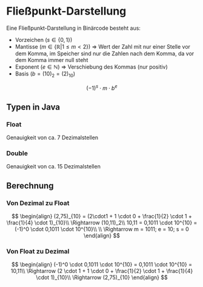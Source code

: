 # Fließpunkt-Darstellung

Eine Fließpunkt-Darstellung in Binärcode besteht aus:

- Vorzeichen ($s \in \{0,1\}$)
- Mantisse ($m \in \{\mathbb{R}  | 1 \leq m < 2\}$) => Wert der Zahl mit nur einer Stelle vor dem Komma, im Speicher sind nur die Zahlen nach dem Komma, da vor dem Komma immer null steht
- Exponent ($e \in \mathbb{N}$) => Verschiebung des Kommas (nur positiv)
- Basis ($b = (10)_2 = (2)_{10}$)

$$
(-1)^s \cdot m \cdot b^e
$$

## Typen in Java

### Float

Genauigkeit von ca. 7 Dezimalstellen

### Double

Genauigkeit von ca. 15 Dezimalstellen

## Berechnung

### Von Dezimal zu Float

$$
\begin{align}
(2,75)_{10} = (2\cdot1 + 1 \cdot 0 + \frac{1}{2} \cdot 1 + \frac{1}{4} \cdot 1)_{10}\\
\Rightarrow (10,11)_2\\
10,11 = 0,1011 \cdot 10^{10} = (-1)^0 \cdot 0,1011 \cdot 10^{10}\\
\\
\Rightarrow m = 1011; e = 10; s = 0
\end{align}
$$

### Von Float zu Dezimal

$$
\begin{align}
(-1)^0 \cdot 0,1011 \cdot 10^{10} = 0,1011 \cdot 10^{10} = 10,11\\
\Rightarrow (2 \cdot 1 + 1 \cdot 0 + \frac{1}{2} \cdot 1 + \frac{1}{4} \cdot 1)_{10}\\
\Rightarrow (2,75)_{10}
\end{align}
$$
